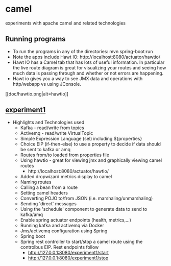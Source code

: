# camel
experiments with apache camel and related technologies

## Running programs
* To run the programs in any of the directories:  mvn spring-boot:run
* Note the apps include Hawt IO: http://localhost:8080/actuator/hawtio/
* Hawt IO has a Camel tab that has lots of useful information.  In particular the live route diagram is great for visualizing 
your routes and seeing how much data is passing through and whether or not errors are happening.
* Hawt io gives you a way to see JMX data and operations with http/webapp vs using JConsole.

[[doc/hawtio.png|alt=hawtio]]



## [experiment1](https://github.com/stevensouza/camel/tree/master/experiment1) 

* Highlights and Technologies used
  * Kafka - read/write from topics
  * Activemq - read/write VirtualTopic
  * Simple Expression Language (sel) including ${properties}
  * Choice EIP (if-then-else) to use a property to decide if data should be sent to kafka or amq
  * Routes from/to loaded from properties file
  * Using hawtio - great for viewing jmx and graphically viewing camel routes
    * http://localhost:8080/actuator/hawtio/
  * Added dropwizard metrics display to camel
  * Naming routes
  * Calling a bean from a route
  * Setting camel headers
  * Converting POJO to/from JSON (i.e. marshaling/unmarshaling)
  * Sending 'direct' messages
  * Using the 'schedule' component to generate data to send to kafka/amq
  * Enable spring actuator endpoints (health, metrics,...)
  * Running kafka and activemq via Docker
  * Jms/activemq configuration using Spring
  * Spring boot
  * Spring rest controller to start/stop a camel route using the controlbus EIP. Rest endpoints follow
    * http://127.0.0.1:8080/experiment1/start
    * http://127.0.0.1:8080/experiment1/stop
